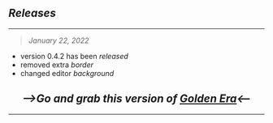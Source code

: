 <!-- All notable changes to the "golden-era" extension will be documented in this file.

Check [Keep a Changelog](http://keepachangelog.com/) for recommendations on how to structure this file. -->


## <i>Releases</i>

---
>*January 22, 2022*

- version 0.4.2 has been *released*
- removed extra *border*
- changed editor *background*
## <div align="center"><i>-->Go and grab this version of [Golden Era](https://marketplace.visualstudio.com/items?itemName=CodrJatin.golden-era)<--</i></div>
---